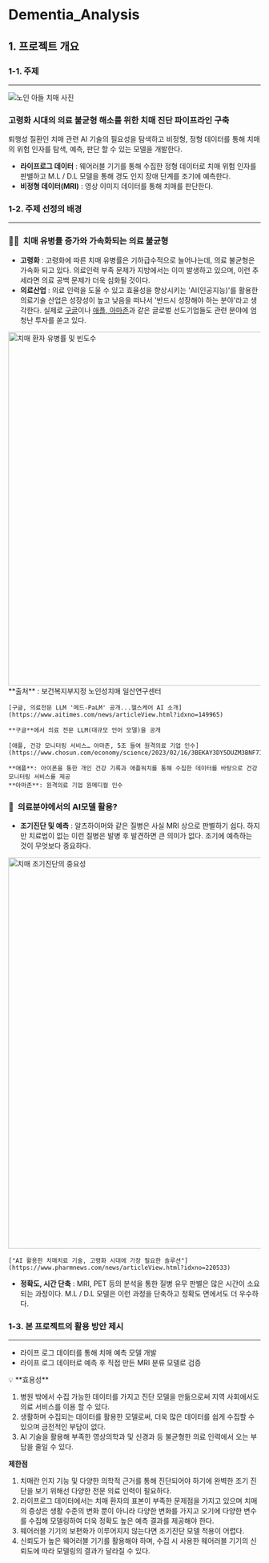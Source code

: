 # Dementia_Analysis

## 1. 프로젝트 개요

### 1-1. **주제**

---
![노인 아들 치매 사진](https://github.com/yonghyeun/Dementia_Analysis/assets/123540354/7a6244d2-e169-4f2b-9a07-098a7f23bfde)



### **고령화 시대의 의료 불균형 해소를 위한 치매 진단 파이프라인 구축**


 퇴행성 질환인 치매 관련 AI 기술의 필요성을 탐색하고 비정형, 정형 데이터를 통해 치매의 위험 인자를 탐색, 예측, 판단 할 수 있는 모델을 개발한다.

- **라이프로그 데이터** : 웨어러블 기기를 통해 수집한 정형 데이터로 치매 위험 인자를 판별하고 M.L / D.L 모델을 통해 경도 인지 장애 단계를 조기에 예측한다.
- **비정형 데이터(MRI)** : 영상 이미지 데이터를 통해 치매를 판단한다.

### 1-2. **주제 선정의 배경**

---

### 👵🏼  치매 유병률 증가와 가속화되는 **의료 불균형**
- **고령화** : 고령화에 따른 치매 유병률은 기하급수적으로 늘어나는데, 의료 불균형은 가속화 되고 있다. 의료인력 부족 문제가 지방에서는 이미 발생하고 있으며, 이런 추세라면 의료 공백 문제가 더욱 심화될 것이다.
- **의료산업** : 의료 인력을 도울 수 있고 효율성을 향상시키는 'AI(인공지능)'를 활용한 의료기술 산업은 성장성이 높고 낮음을 떠나서 '반드시 성장해야 하는 분야'라고 생각한다. 실제로 [구글](https://www.aitimes.com/news/articleView.html?idxno=149965)이나 [애플, 아마존](https://www.chosun.com/economy/science/2023/02/16/3BEKAY3DY5DUZM3BNF7INVAGWI/)과 같은 글로벌 선도기업들도 관련 분야에 엄청난 투자를 쏟고 있다.



<img width="707" alt="치매 환자 유병률 및 빈도수" src="https://github.com/yonghyeun/Dementia_Analysis/assets/123540354/4e03aef4-8c9a-4989-b37b-ccbe561b120a">
    **출처** : 보건복지부지정 노인성치매 일산연구센터
    
    [구글, 의료전문 LLM '메드-PaLM' 공개...헬스케어 AI 소개](https://www.aitimes.com/news/articleView.html?idxno=149965)
    
    **구글**에서 의료 전문 LLM(대규모 언어 모델)을 공개
    
    [애플, 건강 모니터링 서비스… 아마존, 5조 들여 원격의료 기업 인수](https://www.chosun.com/economy/science/2023/02/16/3BEKAY3DY5DUZM3BNF7INVAGWI/)
    
    **애플**: 아이폰을 통한 개인 건강 기록과 애플워치를 통해 수집한 데이터를 바탕으로 건강 모니터링 서비스를 제공
    **아마존**: 원격의료 기업 원메디컬 인수 
    

### 🏥  **의료분야에서의 AI모델 활용?**

- **조기진단 및 예측** : 알츠하이머와 같은 질병은 사실 MRI 상으로 판별하기 쉽다. 하지만 치료법이 없는 이런 질병은 발병 후 발견하면 큰 의미가 없다. 조기에 예측하는 것이 무엇보다 중요하다.
    
<img width="782" alt="치매 조기진단의 중요성" src="https://github.com/yonghyeun/Dementia_Analysis/assets/123540354/ae4d6365-aac5-4a04-941b-9e635db0b97e">

    
    ["AI 활용한 치매치료 기술, 고령화 시대에 가장 필요한 솔루션"](https://www.pharmnews.com/news/articleView.html?idxno=220533)
    
- **정확도, 시간 단축** : MRI, PET 등의 분석을 통한 질병 유무 판별은 많은 시간이 소요되는 과정이다. M.L / D.L 모델은 이런 과정을 단축하고 정확도 면에서도 더 우수하다.

### 1-3. 본 프로젝트의 활용 방안 제시

---

- 라이프 로그 데이터를 통해 치매 예측 모델 개발
- 라이프 로그 데이터로 예측 후 직접 만든 MRI 분류 모델로 검증

<aside>
💡 **효용성**

1.  병원 밖에서 수집 가능한 데이터를 가지고 진단 모델을 만듦으로써 지역 사회에서도 의료 서비스를 이용 할 수 있다.
2.  생활하며 수집되는 데이터를 활용한 모델로써, 더욱 많은 데이터를 쉽게 수집할 수 있으며 금전적인 부담이 없다.  
3.  AI 기술을 활용해 부족한 영상의학과 및 신경과 등 불균형한 의료 인력에서 오는 부담을 줄일 수 있다.

**제한점** 

1.  치매란 인지 기능 및 다양한 의학적 근거를 통해 진단되어야 하기에 완벽한 조기 진단을 보기 위해선 다양한 전문 의료 인력이 필요하다.
2.  라이프로그 데이터에서는 치매 환자의 표본이 부족한 문제점을 가지고 있으며 치매의 증상은 생활 수준의 변화 뿐이 아니라 다양한 변화를 가지고 오기에 다양한 변수를 수집해 모델링하여 더욱 정확도 높은 예측 결과를 제공해야 한다.
3.  웨어러블 기기의 보편화가 이루어지지 않는다면 조기진단 모델 적용이 어렵다.
4.  신뢰도가 높은 웨어러블 기기를 활용해야 하며, 수집 시 사용한 웨어러블 기기의 신뢰도에 따라 모델링의 결과가 달라질 수 있다.
</aside>
